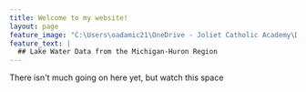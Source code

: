 ```yaml
---
title: Welcome to my website!
layout: page
feature_image: "C:\Users\oadamic21\OneDrive - Joliet Catholic Academy\Data Science\LakeWaterLevelData"
feature_text: |
  ## Lake Water Data from the Michigan-Huron Region
---
```


There isn't much going on here yet, but watch this space
